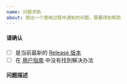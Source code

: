 ```yaml
---
name: 问题求助
about: 提出一个使用过程中遇到的问题，需要得到帮助
---
```


#### 请确认
- [ ] 是当前最新的 [Release 版本](https://github.com/juukee/minos/releases)
- [ ] 在 [用户指南](https://minos.juukee.cn) 中没有找到解决办法

#### 问题描述
<!--
例如，在使用 xxx 时出现了 xxx 报错。
如果是页面问题，需要提供浏览器版本（如果本地样式没问题，部署后有问题，请清除浏览器缓存）。
-->